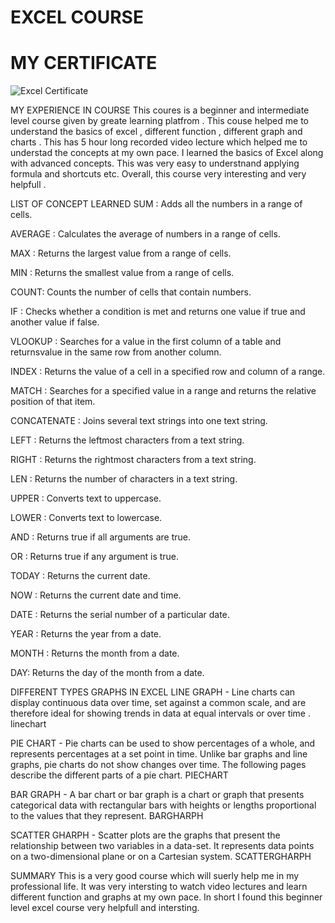 # EXCEL COURSE
# MY CERTIFICATE
![Excel Certificate](https://Harleencoder.github.io/EXCEL.jpeg)

MY EXPERIENCE IN COURSE
This coures is a beginner and intermediate level course given by greate learning platfrom . This couse helped me to understand the basics of excel , different function , different graph and charts . This has 5 hour long recorded video lecture which helped me to understad the concepts at my own pace. I learned the basics of Excel along with advanced concepts. This was very easy to understnand applying formula and shortcuts etc. Overall, this course very interesting and very helpfull .

LIST OF CONCEPT LEARNED
SUM : Adds all the numbers in a range of cells.

AVERAGE : Calculates the average of numbers in a range of cells.

MAX : Returns the largest value from a range of cells.

MIN : Returns the smallest value from a range of cells.

COUNT: Counts the number of cells that contain numbers.

IF : Checks whether a condition is met and returns one value if true and another value if false.

VLOOKUP : Searches for a value in the first column of a table and returnsvalue in the same row from another column.

INDEX : Returns the value of a cell in a specified row and column of a range.

MATCH : Searches for a specified value in a range and returns the relative position of that item.

CONCATENATE : Joins several text strings into one text string.

LEFT : Returns the leftmost characters from a text string.

RIGHT : Returns the rightmost characters from a text string.

LEN : Returns the number of characters in a text string.

UPPER : Converts text to uppercase.

LOWER : Converts text to lowercase.

AND : Returns true if all arguments are true.

OR : Returns true if any argument is true.

TODAY : Returns the current date.

NOW : Returns the current date and time.

DATE : Returns the serial number of a particular date.

YEAR : Returns the year from a date.

MONTH : Returns the month from a date.

DAY: Returns the day of the month from a date.

DIFFERENT TYPES GRAPHS IN EXCEL
LINE GRAPH - Line charts can display continuous data over time, set against a common scale, and are therefore ideal for showing trends in data at equal intervals or over time .
linechart

PIE CHART - Pie charts can be used to show percentages of a whole, and represents percentages at a set point in time. Unlike bar graphs and line graphs, pie charts do not show changes over time. The following pages describe the different parts of a pie chart.
PIECHART

BAR GRAPH - A bar chart or bar graph is a chart or graph that presents categorical data with rectangular bars with heights or lengths proportional to the values that they represent.
BARGHARPH

SCATTER GHARPH - Scatter plots are the graphs that present the relationship between two variables in a data-set. It represents data points on a two-dimensional plane or on a Cartesian system.
SCATTERGHARPH

SUMMARY
This is a very good course which will suerly help me in my professional life. It was very intersting to watch video lectures and learn different function and graphs at my own pace. In short I found this beginner level excel course very helpfull and intersting.


